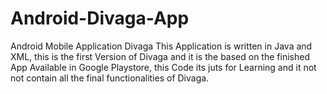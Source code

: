 # Android-Divaga-App

Android Mobile Application Divaga
This Application is written in Java and XML, this is the first Version of Divaga and it is the based on the finished App Available in  Google Playstore, this Code its juts for Learning and it not not contain all the final functionalities of Divaga.
